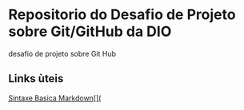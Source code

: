 #  Repositorio do  Desafio de Projeto  sobre Git/GitHub da DIO  
desafio de projeto sobre Git Hub

## Links ùteis
[Sintaxe  Basica Markdown[](](https://www.markdownguide.org/getting-started/)
